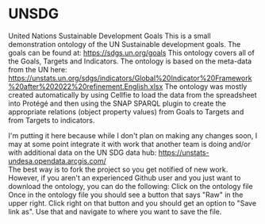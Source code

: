 # UNSDG
United Nations Sustainable Development Goals
This is a small demonstration ontology of the UN Sustainable development goals. The goals can be found at: https://sdgs.un.org/goals 
This ontology covers all of the Goals, Targets and Indicators. The ontology is based on the meta-data from the UN here: 
https://unstats.un.org/sdgs/indicators/Global%20Indicator%20Framework%20after%202022%20refinement.English.xlsx
The ontology was mostly created automatically by using Cellfie to load the data from the spreadsheet into Protégé and then using the SNAP SPARQL plugin to create the appropriate relations (object property values) from Goals to Targets and from Targets to indicators. 

I'm putting it here because while I don't plan on making any changes soon, I may at some point integrate it with work that another team is doing and/or with additional data on the UN SDG data hub: https://unstats-undesa.opendata.arcgis.com/  
The best way is to fork the project so you get notified of new work. However, if you aren't an experienced Github user and you just want to download the ontology, you can do the following:
Click on the ontology file 
Once in the ontology file you should see a button that says "Raw" in the upper right. Click right on that button and you should get an option to "Save link as". Use that and navigate to where you want to save the file. 
